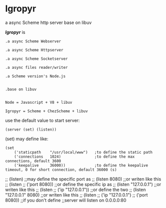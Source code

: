# Igropyr
a async Scheme http server base on libuv


***Igropyr*** is

```
.a async Scheme Webserver

.a async Scheme Httpserver

.a async Scheme Socketserver

.a async files reader/writer

.a Scheme version's Node.js


.base on libuv


Node = Javascript + V8 + libuv

Igropyr = Scheme + ChezScheme + libuv
```


use the default value to start server:

`(server (set) (listen))`


(set) may define like:

```
(set 
    ('staticpath    "/usr/local/www")   ;to define the static path    
    ('connections   1024)               ;to define the max connections, default 3600
    ('keepalive     36000))             ;to define the keepalive timeout, 0 for short connection, default 36000 (s)
```

;;  (listen) 
;;may define the specific port as
;;  (listen 8080) 
;;or writen like this
;;  (listen 
;;      ('port 8080))
;;or define the specific ip as
;;  (listen "127.0.0.1")
;;or writen like this
;;  (listen 
;;      ('ip "127.0.0.1"))
;;or define the two
;;  (listen "127.0.0.1" 8080)
;;or writen like this 
;;  (listen 
;;      ('ip "127.0.0.1")
;;      ('port 8080))
;;if you don't define
;;server will listen on 0.0.0.0:80
